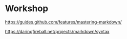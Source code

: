 # Workshop

https://guides.github.com/features/mastering-markdown/

https://daringfireball.net/projects/markdown/syntax

